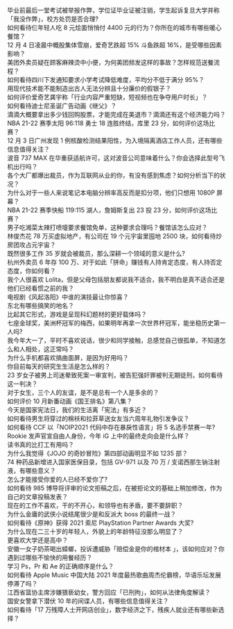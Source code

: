 毕业前最后一堂考试被举报作弊，学位证毕业证被注销，学生起诉复旦大学并称「我没作弊」，校方处罚是否合理?  
如何看待仨年轻人吃 8 元烩面悄悄付 4400 元的行为？你所在的城市有哪些暖心餐馆？  
12 月 4 日凌晨中概股集体雪崩，爱奇艺跌超 15% 斗鱼跌超 16%，是受哪些因素影响？  
美团外卖员疑在顾客麻辣烫中小便，为何美团频发这样的事故？怎样规范送餐流程？  
如何看待四川下发通知要求小学考试降低难度，平均分不低于满分 95%？  
用现代技术能不能制造出古人无法分辨且十分廉价的假银子？  
如何评价爱奇艺龚宇称「行业内容严重短缺，短视频也在争夺用户时长」？  
如何看待迪士尼圣诞广告动画《继父》？  
滴滴大概要拿出多少钱回购股票，才能完成在美退市？滴滴还有这个经济能力吗？  
NBA 21-22 赛季太阳 96:118 勇士 18 连胜终结，库里 23 分，如何评价这场比赛？  
12 月 3 日广州发现 1 例核酸检测结果阳性，为入境隔离酒店工作人员，还有哪些信息值得关注？  
波音 737 MAX 在华重获适航许可，这对波音公司意味着什么？你会选择此型号飞机出行吗？  
各个大厂都爆出裁员，作为互联网从业的你，有没有感到焦虑？如何分析当下的状况？  
为什么对于一些人来说笔记本电脑分辨率高反而是扣分项，他们只想用 1080P 屏幕？  
NBA 21-22 赛季快船 119:115 湖人，詹姆斯复出 23 投 23 分，如何评价这场比赛？  
男子吃湘菜太辣打喷嚏要求餐馆免单，这种要求合理吗？餐馆该怎么应对？  
林俊杰花 78 万买虚拟地产，有公司在 19 个元宇宙里囤地 2500 块，如何看待炒房团攻占元宇宙？  
既然很多工作 35 岁就会被裁员，那么深耕一个领域的意义是什么?  
杭州外卖员 6 年存 100 万、对于如此「拼命」赚钱有人持肯定态度，有人持否定态度，你如何看？  
我个人很喜欢 Lolita，但是父母包括朋友都说我不适合，我不明白是真不适合还是他们已经看惯之前的我？  
电视剧《风起洛阳》中谁的演技最让你惊喜？  
东北有哪些搞笑的地名？  
比起其它形式，游戏是呈现科幻题材的更好载体吗？  
七座金球奖，美洲杯冠军的梅西，如果明年再拿一次世界杯冠军，能坐稳历史第一人吗?  
我今年大一了，平时不喜欢说话，很少和同学接触，总感觉自己很孤单，不知道怎么和人相处，这正常吗？  
为什么手机都喜欢搞曲面屏，是因为好用吗？  
你目前每天的研究生生活是怎么样的？  
23 岁女子被男上司迷晕致死案一审宣判，被告犯强奸罪被判无期徒刑，如何看待这一判决？  
对于女生，三个人的友谊，是不是总有一个人是多余的？  
如何评价 10 月新番动画《国王排名》第八集？  
今天是国家宪法日，我们的生活离「宪法」有多近？  
如何看待男生将穿过的棉袄和拉菲草送女友当六周年礼物引发争议？  
如何看待 CCF 以「NOIP2021 代码中存在暴戾性语言」将 5 名选手禁赛一年?  
Rookie 发声官宣自由人身份，今年 iG 上中的最终走向会是什么样？  
读书真的比打工有用吗？  
为什么我觉得《JOJO 的奇妙冒险》第四部动画明显不如 1235 部？  
74 种药品新增进入国家医保目录，包括 GV-971 以及 70 万 / 支诺西那生钠注射液，有哪些意义？  
怎么才能接受你爱的人已经不爱你了?  
如何看待 985 博导将评审的论文拒稿之后，在被拒论文的基础上稍加修改，作为自己的文章投稿发表？  
现在的工作不喜欢，干的不开心，和领导也有矛盾，要不要辞职？  
为什么金庸的武侠小说结尾很少是和反派大 boss 的最终一战？  
如何看待《原神》获得 2021 索尼 PlayStation Partner Awards 大奖?  
为什么现在二三十岁的年轻人，外貌上的年龄特征没那么明显了？  
更喜欢大学还是高中？  
安徽一女子奶茶喝出蟑螂，投诉遭威胁「赔偿金是你的棺材本 」，该如何应对？你遇到过哪些不愉快的用餐经历？  
学习 Ps，Pr 和 Ae 的正确顺序是什么？  
如何看待 Apple Music 中国大陆 2021 年度最热歌曲周杰伦霸榜，华语乐坛发展停滞了吗？  
江西省篮协主席涉嫌猥亵幼女，警方回应「已刑拘」，如何从法律角度解读？  
国安女警拿下潜伏 10 年的间谍人员，有哪些信息值得关注？  
如何看待「17 万残障人士开网店创业」，数字经济之下，残疾人就业还有哪些新选择？  
